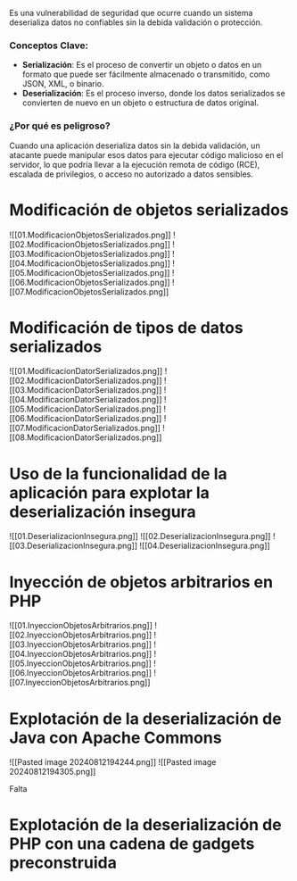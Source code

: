 Es una vulnerabilidad de seguridad que ocurre cuando un sistema deserializa datos no confiables sin la debida validación o protección.

### Conceptos Clave:

- **Serialización**: Es el proceso de convertir un objeto o datos en un formato que puede ser fácilmente almacenado o transmitido, como JSON, XML, o binario.
- **Deserialización**: Es el proceso inverso, donde los datos serializados se convierten de nuevo en un objeto o estructura de datos original.

### ¿Por qué es peligroso?

Cuando una aplicación deserializa datos sin la debida validación, un atacante puede manipular esos datos para ejecutar código malicioso en el servidor, lo que podría llevar a la ejecución remota de código (RCE), escalada de privilegios, o acceso no autorizado a datos sensibles.

# Modificación de objetos serializados

![[01.ModificacionObjetosSerializados.png]]
![[02.ModificacionObjetosSerializados.png]]
![[03.ModificacionObjetosSerializados.png]]
![[04.ModificacionObjetosSerializados.png]]
![[05.ModificacionObjetosSerializados.png]]
![[06.ModificacionObjetosSerializados.png]]
![[07.ModificacionObjetosSerializados.png]]

# Modificación de tipos de datos serializados

![[01.ModificacionDatorSerializados.png]]
![[02.ModificacionDatorSerializados.png]]
![[03.ModificacionDatorSerializados.png]]
![[04.ModificacionDatorSerializados.png]]
![[05.ModificacionDatorSerializados.png]]
![[06.ModificacionDatorSerializados.png]]
![[07.ModificacionDatorSerializados.png]]
![[08.ModificacionDatorSerializados.png]]

# Uso de la funcionalidad de la aplicación para explotar la deserialización insegura

![[01.DeserializacionInsegura.png]]
![[02.DeserializacionInsegura.png]]
![[03.DeserializacionInsegura.png]]
![[04.DeserializacionInsegura.png]]

# Inyección de objetos arbitrarios en PHP

![[01.InyeccionObjetosArbitrarios.png]]
![[02.InyeccionObjetosArbitrarios.png]]
![[03.InyeccionObjetosArbitrarios.png]]
![[04.InyeccionObjetosArbitrarios.png]]
![[05.InyeccionObjetosArbitrarios.png]]
![[06.InyeccionObjetosArbitrarios.png]]
![[07.InyeccionObjetosArbitrarios.png]]

# Explotación de la deserialización de Java con Apache Commons

![[Pasted image 20240812194244.png]]
![[Pasted image 20240812194305.png]]

Falta

# Explotación de la deserialización de PHP con una cadena de gadgets preconstruida


